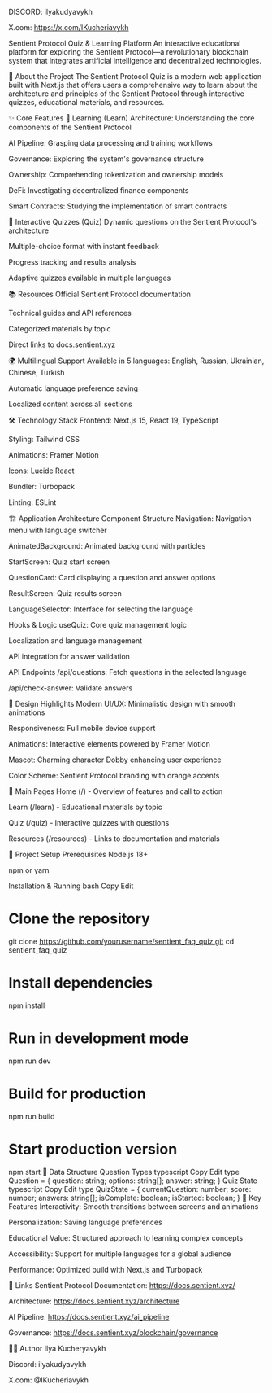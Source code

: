 DISCORD: ilyakudyavykh

X.com: https://x.com/IKucheriavykh

Sentient Protocol Quiz & Learning Platform
An interactive educational platform for exploring the Sentient Protocol—a revolutionary blockchain system that integrates artificial intelligence and decentralized technologies.

🚀 About the Project
The Sentient Protocol Quiz is a modern web application built with Next.js that offers users a comprehensive way to learn about the architecture and principles of the Sentient Protocol through interactive quizzes, educational materials, and resources.

✨ Core Features
📘 Learning (Learn)
Architecture: Understanding the core components of the Sentient Protocol

AI Pipeline: Grasping data processing and training workflows

Governance: Exploring the system's governance structure

Ownership: Comprehending tokenization and ownership models

DeFi: Investigating decentralized finance components

Smart Contracts: Studying the implementation of smart contracts

🎯 Interactive Quizzes (Quiz)
Dynamic questions on the Sentient Protocol's architecture

Multiple-choice format with instant feedback

Progress tracking and results analysis

Adaptive quizzes available in multiple languages

📚 Resources
Official Sentient Protocol documentation

Technical guides and API references

Categorized materials by topic

Direct links to docs.sentient.xyz

🌍 Multilingual Support
Available in 5 languages: English, Russian, Ukrainian, Chinese, Turkish

Automatic language preference saving

Localized content across all sections

🛠️ Technology Stack
Frontend: Next.js 15, React 19, TypeScript

Styling: Tailwind CSS

Animations: Framer Motion

Icons: Lucide React

Bundler: Turbopack

Linting: ESLint

🏗️ Application Architecture
Component Structure
Navigation: Navigation menu with language switcher

AnimatedBackground: Animated background with particles

StartScreen: Quiz start screen

QuestionCard: Card displaying a question and answer options

ResultScreen: Quiz results screen

LanguageSelector: Interface for selecting the language

Hooks & Logic
useQuiz: Core quiz management logic

Localization and language management

API integration for answer validation

API Endpoints
/api/questions: Fetch questions in the selected language

/api/check-answer: Validate answers

🎨 Design Highlights
Modern UI/UX: Minimalistic design with smooth animations

Responsiveness: Full mobile device support

Animations: Interactive elements powered by Framer Motion

Mascot: Charming character Dobby enhancing user experience

Color Scheme: Sentient Protocol branding with orange accents

📱 Main Pages
Home (/) - Overview of features and call to action

Learn (/learn) - Educational materials by topic

Quiz (/quiz) - Interactive quizzes with questions

Resources (/resources) - Links to documentation and materials

🚀 Project Setup
Prerequisites
Node.js 18+

npm or yarn

Installation & Running
bash
Copy
Edit
# Clone the repository
git clone https://github.com/yourusername/sentient_faq_quiz.git
cd sentient_faq_quiz

# Install dependencies
npm install

# Run in development mode
npm run dev

# Build for production
npm run build

# Start production version
npm start
🧠 Data Structure
Question Types
typescript
Copy
Edit
type Question = {
  question: string;
  options: string[];
  answer: string;
}
Quiz State
typescript
Copy
Edit
type QuizState = {
  currentQuestion: number;
  score: number;
  answers: string[];
  isComplete: boolean;
  isStarted: boolean;
}
🌟 Key Features
Interactivity: Smooth transitions between screens and animations

Personalization: Saving language preferences

Educational Value: Structured approach to learning complex concepts

Accessibility: Support for multiple languages for a global audience

Performance: Optimized build with Next.js and Turbopack

🔗 Links
Sentient Protocol Documentation: https://docs.sentient.xyz/

Architecture: https://docs.sentient.xyz/architecture

AI Pipeline: https://docs.sentient.xyz/ai_pipeline

Governance: https://docs.sentient.xyz/blockchain/governance

👨‍💻 Author
Ilya Kucheryavykh

Discord: ilyakudyavykh

X.com: @IKucheriavykh